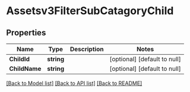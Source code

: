 # Assetsv3FilterSubCatagoryChild

## Properties
Name | Type | Description | Notes
------------ | ------------- | ------------- | -------------
**ChildId** | **string** |  | [optional] [default to null]
**ChildName** | **string** |  | [optional] [default to null]

[[Back to Model list]](../README.md#documentation-for-models) [[Back to API list]](../README.md#documentation-for-api-endpoints) [[Back to README]](../README.md)


